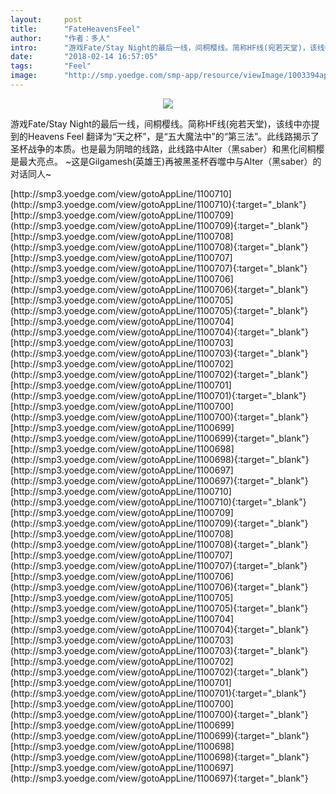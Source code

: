 ```yaml
---
layout:     post
title:      "FateHeavensFeel"
author:     "作者：多人"
intro:      "游戏Fate/Stay Night的最后一线，间桐樱线。简称HF线(宛若天堂)，该线中亦提到的Heavens Feel 翻译为“天之杯”，是“五大魔法中”的“第三法”。此线路揭示了圣杯战争的本质。也是最为阴暗的线路，此线路中Alter（黑saber）和黑化间桐樱是最大亮点。 ~这是Gilgamesh(英雄王)再被黑圣杯吞噬中与Alter（黑saber）的对话同人~"
date:       "2018-02-14 16:57:05"
tags:       "Feel"
image:      "http://smp.yoedge.com/smp-app/resource/viewImage/1003394appline.png"
---
```

<div style="text-align: center">
<p><img src="http://smp.yoedge.com/smp-app/resource/viewImage/1003394appline.png"/></p>
</div>
<p class="post-meta">
<span>游戏Fate/Stay Night的最后一线，间桐樱线。简称HF线(宛若天堂)，该线中亦提到的Heavens Feel 翻译为“天之杯”，是“五大魔法中”的“第三法”。此线路揭示了圣杯战争的本质。也是最为阴暗的线路，此线路中Alter（黑saber）和黑化间桐樱是最大亮点。 ~这是Gilgamesh(英雄王)再被黑圣杯吞噬中与Alter（黑saber）的对话同人~</span>
</p>
[http://smp3.yoedge.com/view/gotoAppLine/1100710](http://smp3.yoedge.com/view/gotoAppLine/1100710){:target="_blank"}
[http://smp3.yoedge.com/view/gotoAppLine/1100709](http://smp3.yoedge.com/view/gotoAppLine/1100709){:target="_blank"}
[http://smp3.yoedge.com/view/gotoAppLine/1100708](http://smp3.yoedge.com/view/gotoAppLine/1100708){:target="_blank"}
[http://smp3.yoedge.com/view/gotoAppLine/1100707](http://smp3.yoedge.com/view/gotoAppLine/1100707){:target="_blank"}
[http://smp3.yoedge.com/view/gotoAppLine/1100706](http://smp3.yoedge.com/view/gotoAppLine/1100706){:target="_blank"}
[http://smp3.yoedge.com/view/gotoAppLine/1100705](http://smp3.yoedge.com/view/gotoAppLine/1100705){:target="_blank"}
[http://smp3.yoedge.com/view/gotoAppLine/1100704](http://smp3.yoedge.com/view/gotoAppLine/1100704){:target="_blank"}
[http://smp3.yoedge.com/view/gotoAppLine/1100703](http://smp3.yoedge.com/view/gotoAppLine/1100703){:target="_blank"}
[http://smp3.yoedge.com/view/gotoAppLine/1100702](http://smp3.yoedge.com/view/gotoAppLine/1100702){:target="_blank"}
[http://smp3.yoedge.com/view/gotoAppLine/1100701](http://smp3.yoedge.com/view/gotoAppLine/1100701){:target="_blank"}
[http://smp3.yoedge.com/view/gotoAppLine/1100700](http://smp3.yoedge.com/view/gotoAppLine/1100700){:target="_blank"}
[http://smp3.yoedge.com/view/gotoAppLine/1100699](http://smp3.yoedge.com/view/gotoAppLine/1100699){:target="_blank"}
[http://smp3.yoedge.com/view/gotoAppLine/1100698](http://smp3.yoedge.com/view/gotoAppLine/1100698){:target="_blank"}
[http://smp3.yoedge.com/view/gotoAppLine/1100697](http://smp3.yoedge.com/view/gotoAppLine/1100697){:target="_blank"}
[http://smp3.yoedge.com/view/gotoAppLine/1100710](http://smp3.yoedge.com/view/gotoAppLine/1100710){:target="_blank"}
[http://smp3.yoedge.com/view/gotoAppLine/1100709](http://smp3.yoedge.com/view/gotoAppLine/1100709){:target="_blank"}
[http://smp3.yoedge.com/view/gotoAppLine/1100708](http://smp3.yoedge.com/view/gotoAppLine/1100708){:target="_blank"}
[http://smp3.yoedge.com/view/gotoAppLine/1100707](http://smp3.yoedge.com/view/gotoAppLine/1100707){:target="_blank"}
[http://smp3.yoedge.com/view/gotoAppLine/1100706](http://smp3.yoedge.com/view/gotoAppLine/1100706){:target="_blank"}
[http://smp3.yoedge.com/view/gotoAppLine/1100705](http://smp3.yoedge.com/view/gotoAppLine/1100705){:target="_blank"}
[http://smp3.yoedge.com/view/gotoAppLine/1100704](http://smp3.yoedge.com/view/gotoAppLine/1100704){:target="_blank"}
[http://smp3.yoedge.com/view/gotoAppLine/1100703](http://smp3.yoedge.com/view/gotoAppLine/1100703){:target="_blank"}
[http://smp3.yoedge.com/view/gotoAppLine/1100702](http://smp3.yoedge.com/view/gotoAppLine/1100702){:target="_blank"}
[http://smp3.yoedge.com/view/gotoAppLine/1100701](http://smp3.yoedge.com/view/gotoAppLine/1100701){:target="_blank"}
[http://smp3.yoedge.com/view/gotoAppLine/1100700](http://smp3.yoedge.com/view/gotoAppLine/1100700){:target="_blank"}
[http://smp3.yoedge.com/view/gotoAppLine/1100699](http://smp3.yoedge.com/view/gotoAppLine/1100699){:target="_blank"}
[http://smp3.yoedge.com/view/gotoAppLine/1100698](http://smp3.yoedge.com/view/gotoAppLine/1100698){:target="_blank"}
[http://smp3.yoedge.com/view/gotoAppLine/1100697](http://smp3.yoedge.com/view/gotoAppLine/1100697){:target="_blank"}



